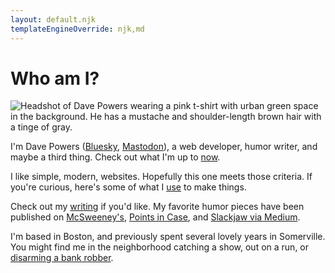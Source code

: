 ```yaml
---
layout: default.njk
templateEngineOverride: njk,md
---
```


# Who am I?

<picture>
  <img src="https://avatars.githubusercontent.com/u/4978418" loading="eager" alt="Headshot of Dave Powers wearing a pink t-shirt with urban green space in the background. He has a mustache and shoulder-length brown hair with a tinge of gray.">
</picture>

I'm Dave Powers ([Bluesky](https://bsky.app/profile/davepowers.bsky.social), <a rel="me" href="https://mastodon.social/@davepowers">Mastodon</a>), a web developer, humor writer, and maybe a third thing. Check out what I'm up to [now](now/).

I like simple, modern, websites. Hopefully this one meets those criteria. If you're curious, here's some of what I [use](uses/) to make things.

Check out my [writing](writing/) if you'd like. My favorite humor pieces have been published on [McSweeney's](https://www.mcsweeneys.net/authors/dave-powers), [Points in Case](https://www.pointsincase.com/author/dave-powers), and [Slackjaw via Medium](https://medium.com/@dave_powers).

I'm based in Boston, and previously spent several lovely years in Somerville. You might find me in the neighborhood catching a show, out on a run, or [disarming a bank robber](https://www.bostonglobe.com/metro/2019/05/01/man-who-bumped-into-bank-robbery-suspect-says-was-position-react/c7AV2FzhgOBq1iiifW0zpI/story.html).
